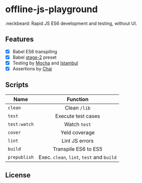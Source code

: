 # offline-js-playground
:neckbeard: Rapid JS ES6 development and testing, without UI.

## Features
- [X] Babel ES6 transpiling
- [X] Babel [stage-2](https://babeljs.io/docs/plugins/preset-stage-2/) preset
- [X] Testing by [Mocha](https://mochajs.org/) and [Istambul](https://istanbul.js.org)
- [X] Assertions by [Chai](http://chaijs.com)

## Scripts
| Name          | Function        |
| ------------- |:---------------:|
| `clean`       | Clean `/lib`    |
| `test`        | Execute test cases    |
| `test:watch`  | Watch `test`     |
| `cover`       | Yeld coverage    |
| `lint`        | Lint JS errors   |
| `build`       | Transpile ES6 to ES5  |
| `prepublish`  | Exec. `clean`, `lint`, `test` and `build`     |

## License
